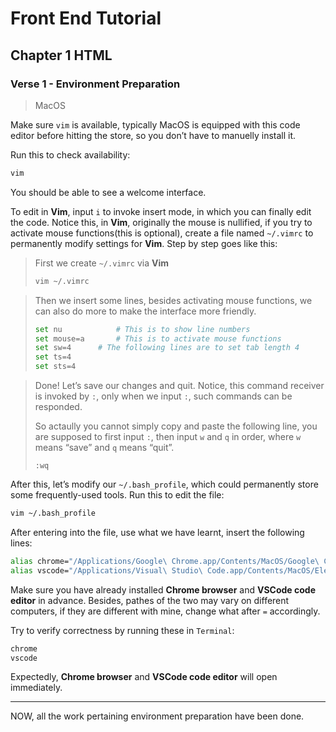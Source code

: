 # Front End Tutorial

## Chapter 1 HTML

### Verse 1 - Environment Preparation

> MacOS

Make sure `vim` is available, typically MacOS is equipped with this code editor before hitting the store, so you don’t have to manuelly install it.

Run this to check availability:

```bash
vim
```

You should be able to see a welcome interface.

To edit in **Vim**, input `i` to invoke insert mode, in which you can finally edit the code. Notice this, in **Vim**, originally the mouse is nullified, if you try to activate mouse functions(this is optional), create a file named `~/.vimrc` to permanently modify settings for **Vim**. Step by step goes like this:

> First we create `~/.vimrc` via **Vim**
>
> ```bash
> vim ~/.vimrc
> ```

> Then we insert some lines, besides activating mouse functions, we can also do more to make the interface more friendly.
>
> ```bash
> set nu			# This is to show line numbers
> set mouse=a		# This is to activate mouse functions
> set sw=4		# The following lines are to set tab length 4
> set ts=4
> set sts=4
> ```

> Done! Let’s save our changes and quit. Notice, this command receiver is invoked by `:`, only when we input `:`, such commands can be responded.
>
> So actaully you cannot simply copy and paste the following line, you are supposed to first input `:`, then input `w` and `q` in order, where `w` means “save” and `q` means “quit”.
>
> ```
> :wq
> ```

After this, let’s modify our `~/.bash_profile`, which could permanently store some frequently-used tools. Run this to edit the file:

```bash
vim ~/.bash_profile
```

After entering into the file, use what we have learnt, insert the following lines:

```bash
alias chrome="/Applications/Google\ Chrome.app/Contents/MacOS/Google\ Chrome"
alias vscode="/Applications/Visual\ Studio\ Code.app/Contents/MacOS/Electron"
```

Make sure you have already installed **Chrome browser** and **VSCode code editor** in advance. Besides, pathes of the two may vary on different computers, if they are different with mine, change what after `=` accordingly.

Try to verify correctness by running these in `Terminal`:

```bash
chrome
vscode
```

Expectedly, **Chrome browser** and **VSCode code editor** will open immediately.

------

NOW, all the work pertaining environment preparation have been done.



